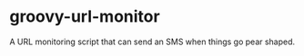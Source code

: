 groovy-url-monitor
==================

A URL monitoring script that can send an SMS when things go pear shaped.